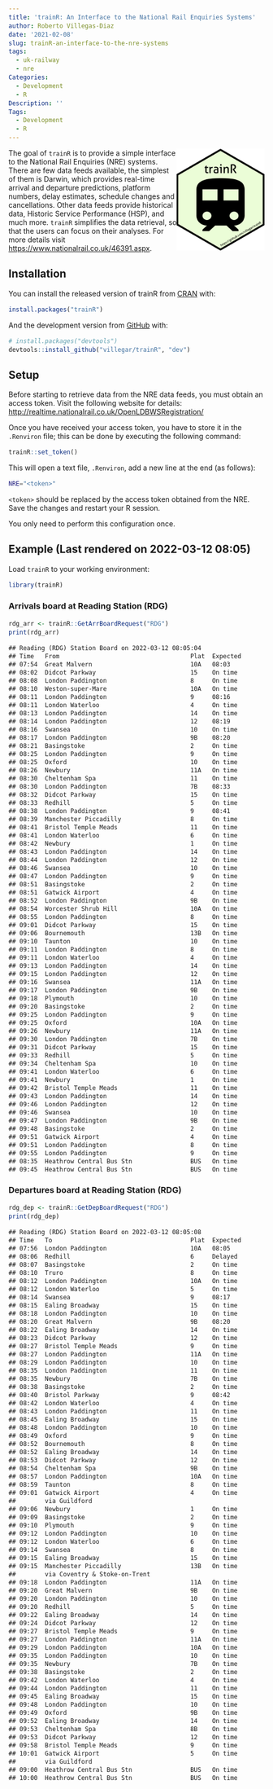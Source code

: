 ```yaml
---
title: 'trainR: An Interface to the National Rail Enquiries Systems'
author: Roberto Villegas-Diaz
date: '2021-02-08'
slug: trainR-an-interface-to-the-nre-systems
tags:
  - uk-railway
  - nre
Categories:
  - Development
  - R
Description: ''
Tags:
  - Development
  - R
---
```


<img src="https://raw.githubusercontent.com/villegar/trainR/main/inst/images/logo.png" alt="logo" align="right" height=200px/>

The goal of `trainR` is to provide a simple interface to the 
National Rail Enquiries (NRE) systems. There are few data feeds 
available, the simplest of them is Darwin, which provides real-time 
arrival and departure predictions, platform numbers, delay estimates, 
schedule changes and cancellations. Other data feeds provide historical 
data, Historic Service Performance (HSP), and much more. `trainR` 
simplifies the data retrieval, so that the users can focus on their 
analyses. For more details visit 
https://www.nationalrail.co.uk/46391.aspx.

## Installation

You can install the released version of trainR from [CRAN](https://CRAN.R-project.org) with:

``` r
install.packages("trainR")
```

And the development version from [GitHub](https://github.com/) with:

``` r
# install.packages("devtools")
devtools::install_github("villegar/trainR", "dev")
```

## Setup
Before starting to retrieve data from the NRE data feeds, you must obtain an access token. 
Visit the following website for details: http://realtime.nationalrail.co.uk/OpenLDBWSRegistration/

Once you have received your access token, you have to store it in the `.Renviron` file; this can be 
done by executing the following command:


```r
trainR::set_token()
```

This will open a text file, `.Renviron`, add a new line at the end (as follows):

```bash
NRE="<token>"
```

`<token>` should be replaced by the access token obtained from the NRE. Save the changes and restart 
your R session.

You only need to perform this configuration once.

## Example (Last rendered on 2022-03-12 08:05)

Load `trainR` to your working environment:

```r
library(trainR)
```

### Arrivals board at Reading Station (RDG)


```r
rdg_arr <- trainR::GetArrBoardRequest("RDG")
print(rdg_arr)
```

```
## Reading (RDG) Station Board on 2022-03-12 08:05:04
## Time   From                                    Plat  Expected
## 07:54  Great Malvern                           10A   08:03
## 08:02  Didcot Parkway                          15    On time
## 08:08  London Paddington                       8     On time
## 08:10  Weston-super-Mare                       10A   On time
## 08:11  London Paddington                       9     08:16
## 08:11  London Waterloo                         4     On time
## 08:13  London Paddington                       14    On time
## 08:14  London Paddington                       12    08:19
## 08:16  Swansea                                 10    On time
## 08:17  London Paddington                       9B    08:20
## 08:21  Basingstoke                             2     On time
## 08:25  London Paddington                       9     On time
## 08:25  Oxford                                  10    On time
## 08:26  Newbury                                 11A   On time
## 08:30  Cheltenham Spa                          11    On time
## 08:30  London Paddington                       7B    08:33
## 08:32  Didcot Parkway                          15    On time
## 08:33  Redhill                                 5     On time
## 08:38  London Paddington                       9     08:41
## 08:39  Manchester Piccadilly                   8     On time
## 08:41  Bristol Temple Meads                    11    On time
## 08:41  London Waterloo                         6     On time
## 08:42  Newbury                                 1     On time
## 08:43  London Paddington                       14    On time
## 08:44  London Paddington                       12    On time
## 08:46  Swansea                                 10    On time
## 08:47  London Paddington                       9     On time
## 08:51  Basingstoke                             2     On time
## 08:51  Gatwick Airport                         4     On time
## 08:52  London Paddington                       9B    On time
## 08:54  Worcester Shrub Hill                    10A   On time
## 08:55  London Paddington                       8     On time
## 09:01  Didcot Parkway                          15    On time
## 09:06  Bournemouth                             13B   On time
## 09:10  Taunton                                 10    On time
## 09:11  London Paddington                       8     On time
## 09:11  London Waterloo                         4     On time
## 09:13  London Paddington                       14    On time
## 09:15  London Paddington                       12    On time
## 09:16  Swansea                                 11A   On time
## 09:17  London Paddington                       9B    On time
## 09:18  Plymouth                                10    On time
## 09:20  Basingstoke                             2     On time
## 09:25  London Paddington                       9     On time
## 09:25  Oxford                                  10A   On time
## 09:26  Newbury                                 11A   On time
## 09:30  London Paddington                       7B    On time
## 09:31  Didcot Parkway                          15    On time
## 09:33  Redhill                                 5     On time
## 09:34  Cheltenham Spa                          10    On time
## 09:41  London Waterloo                         6     On time
## 09:41  Newbury                                 1     On time
## 09:42  Bristol Temple Meads                    11    On time
## 09:43  London Paddington                       14    On time
## 09:46  London Paddington                       12    On time
## 09:46  Swansea                                 10    On time
## 09:47  London Paddington                       9B    On time
## 09:48  Basingstoke                             2     On time
## 09:51  Gatwick Airport                         4     On time
## 09:51  London Paddington                       8     On time
## 09:55  London Paddington                       9     On time
## 08:35  Heathrow Central Bus Stn                BUS   On time
## 09:45  Heathrow Central Bus Stn                BUS   On time
```

### Departures board at Reading Station (RDG)


```r
rdg_dep <- trainR::GetDepBoardRequest("RDG")
print(rdg_dep)
```

```
## Reading (RDG) Station Board on 2022-03-12 08:05:08
## Time   To                                      Plat  Expected
## 07:56  London Paddington                       10A   08:05
## 08:06  Redhill                                 6     Delayed
## 08:07  Basingstoke                             2     On time
## 08:10  Truro                                   8     On time
## 08:12  London Paddington                       10A   On time
## 08:12  London Waterloo                         5     On time
## 08:14  Swansea                                 9     08:17
## 08:15  Ealing Broadway                         15    On time
## 08:18  London Paddington                       10    On time
## 08:20  Great Malvern                           9B    08:20
## 08:22  Ealing Broadway                         14    On time
## 08:23  Didcot Parkway                          12    On time
## 08:27  Bristol Temple Meads                    9     On time
## 08:27  London Paddington                       11A   On time
## 08:29  London Paddington                       10    On time
## 08:35  London Paddington                       11    On time
## 08:35  Newbury                                 7B    On time
## 08:38  Basingstoke                             2     On time
## 08:40  Bristol Parkway                         9     08:42
## 08:42  London Waterloo                         4     On time
## 08:43  London Paddington                       11    On time
## 08:45  Ealing Broadway                         15    On time
## 08:48  London Paddington                       10    On time
## 08:49  Oxford                                  9     On time
## 08:52  Bournemouth                             8     On time
## 08:52  Ealing Broadway                         14    On time
## 08:53  Didcot Parkway                          12    On time
## 08:54  Cheltenham Spa                          9B    On time
## 08:57  London Paddington                       10A   On time
## 08:59  Taunton                                 8     On time
## 09:01  Gatwick Airport                         4     On time
##        via Guildford                           
## 09:06  Newbury                                 1     On time
## 09:09  Basingstoke                             2     On time
## 09:10  Plymouth                                9     On time
## 09:12  London Paddington                       10    On time
## 09:12  London Waterloo                         6     On time
## 09:14  Swansea                                 8     On time
## 09:15  Ealing Broadway                         15    On time
## 09:15  Manchester Piccadilly                   13B   On time
##        via Coventry & Stoke-on-Trent           
## 09:18  London Paddington                       11A   On time
## 09:20  Great Malvern                           9B    On time
## 09:20  London Paddington                       10    On time
## 09:20  Redhill                                 5     On time
## 09:22  Ealing Broadway                         14    On time
## 09:24  Didcot Parkway                          12    On time
## 09:27  Bristol Temple Meads                    9     On time
## 09:27  London Paddington                       11A   On time
## 09:29  London Paddington                       10A   On time
## 09:35  London Paddington                       10    On time
## 09:35  Newbury                                 7B    On time
## 09:38  Basingstoke                             2     On time
## 09:42  London Waterloo                         4     On time
## 09:44  London Paddington                       11    On time
## 09:45  Ealing Broadway                         15    On time
## 09:48  London Paddington                       10    On time
## 09:49  Oxford                                  9B    On time
## 09:52  Ealing Broadway                         14    On time
## 09:53  Cheltenham Spa                          8B    On time
## 09:53  Didcot Parkway                          12    On time
## 09:58  Bristol Temple Meads                    9     On time
## 10:01  Gatwick Airport                         5     On time
##        via Guildford                           
## 09:00  Heathrow Central Bus Stn                BUS   On time
## 10:00  Heathrow Central Bus Stn                BUS   On time
```
